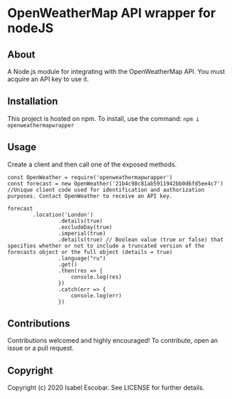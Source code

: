 # OpenWeatherMap API wrapper for nodeJS

## About
A Node.js module for integrating with the OpenWeatherMap API. You must acquire an API key to use it.
## Installation
This project is hosted on npm. To install, use the command:
`npm i openweathermapwrapper`

## Usage
Create a client and then call one of the exposed methods. 
```
const OpenWeather = require('openweathermapwrapper')
const forecast = new OpenWeather('21b4c98c81ab5911942bb0d6fd5ee4c7') //Unique client code used for identification and authorization purposes. Contact OpenWeather to receive an API key.
  
forecast
		.location('London')						
                .details(true)	
                .excludeDay(true)
                .imperial(true)
                .details(true) // Boolean value (true or false) that specifies whether or not to include a truncated version of the forecasts object or the full object (details = true)
                .language("ru")
				.get()
				.then(res => {
					console.log(res)
				})
				.catch(err => {
					console.log(err)
				})
```

## Contributions

Contributions welcomed and highly encouraged! To contribute, open an issue or a pull request.

## Copyright

Copyright (c) 2020 Isabel Escobar. See LICENSE for further details.

